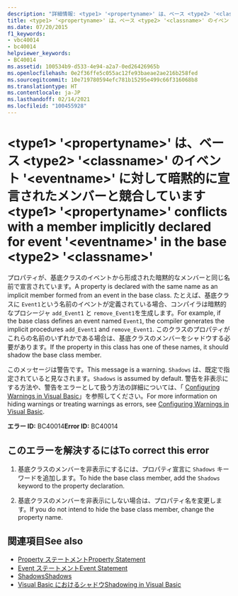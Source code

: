 ```yaml
---
description: "詳細情報: <type1> '<propertyname>' は、ベース <type2> '<classname>' のイベント '<eventname>' に対して暗黙的に宣言されたメンバーと競合しています"
title: <type1> '<propertyname>' は、ベース <type2> '<classname>' のイベント '<eventname>' に対して暗黙的に宣言されたメンバーと競合しています
ms.date: 07/20/2015
f1_keywords:
- vbc40014
- bc40014
helpviewer_keywords:
- BC40014
ms.assetid: 100534b9-d533-4e94-a2a7-0ed26426965b
ms.openlocfilehash: 0e2f36ffe5c055ac12fe93baeae2ae216b258fed
ms.sourcegitcommit: 10e719780594efc781b15295e499c66f316068b8
ms.translationtype: HT
ms.contentlocale: ja-JP
ms.lasthandoff: 02/14/2021
ms.locfileid: "100455928"
---
```

# <a name="type1-propertyname-conflicts-with-a-member-implicitly-declared-for-event-eventname-in-the-base-type2-classname"></a><span data-ttu-id="5ccbd-103">\<type1> '\<propertyname>' は、ベース \<type2> '\<classname>' のイベント '\<eventname>' に対して暗黙的に宣言されたメンバーと競合しています</span><span class="sxs-lookup"><span data-stu-id="5ccbd-103">\<type1> '\<propertyname>' conflicts with a member implicitly declared for event '\<eventname>' in the base \<type2> '\<classname>'</span></span>

<span data-ttu-id="5ccbd-104">プロパティが、基底クラスのイベントから形成された暗黙的なメンバーと同じ名前で宣言されています。</span><span class="sxs-lookup"><span data-stu-id="5ccbd-104">A property is declared with the same name as an implicit member formed from an event in the base class.</span></span> <span data-ttu-id="5ccbd-105">たとえば、基底クラスに `Event1`という名前のイベントが定義されている場合、コンパイラは暗黙的なプロシージャ `add_Event1` と `remove_Event1`を生成します。</span><span class="sxs-lookup"><span data-stu-id="5ccbd-105">For example, if the base class defines an event named `Event1`, the compiler generates the implicit procedures `add_Event1` and `remove_Event1`.</span></span> <span data-ttu-id="5ccbd-106">このクラスのプロパティがこれらの名前のいずれかである場合は、基底クラスのメンバーをシャドウする必要があります。</span><span class="sxs-lookup"><span data-stu-id="5ccbd-106">If the property in this class has one of these names, it should shadow the base class member.</span></span>  
  
 <span data-ttu-id="5ccbd-107">このメッセージは警告です。</span><span class="sxs-lookup"><span data-stu-id="5ccbd-107">This message is a warning.</span></span> <span data-ttu-id="5ccbd-108">`Shadows` は、既定で指定されていると見なされます。</span><span class="sxs-lookup"><span data-stu-id="5ccbd-108">`Shadows` is assumed by default.</span></span> <span data-ttu-id="5ccbd-109">警告を非表示にする方法や、警告をエラーとして扱う方法の詳細については、「 [Configuring Warnings in Visual Basic](/visualstudio/ide/configuring-warnings-in-visual-basic)」を参照してください。</span><span class="sxs-lookup"><span data-stu-id="5ccbd-109">For more information on hiding warnings or treating warnings as errors, see [Configuring Warnings in Visual Basic](/visualstudio/ide/configuring-warnings-in-visual-basic).</span></span>  
  
 <span data-ttu-id="5ccbd-110">**エラー ID:** BC40014</span><span class="sxs-lookup"><span data-stu-id="5ccbd-110">**Error ID:** BC40014</span></span>  
  
## <a name="to-correct-this-error"></a><span data-ttu-id="5ccbd-111">このエラーを解決するには</span><span class="sxs-lookup"><span data-stu-id="5ccbd-111">To correct this error</span></span>  
  
1. <span data-ttu-id="5ccbd-112">基底クラスのメンバーを非表示にするには、プロパティ宣言に `Shadows` キーワードを追加します。</span><span class="sxs-lookup"><span data-stu-id="5ccbd-112">To hide the base class member, add the `Shadows` keyword to the property declaration.</span></span>  
  
2. <span data-ttu-id="5ccbd-113">基底クラスのメンバーを非表示にしない場合は、プロパティ名を変更します。</span><span class="sxs-lookup"><span data-stu-id="5ccbd-113">If you do not intend to hide the base class member, change the property name.</span></span>  
  
## <a name="see-also"></a><span data-ttu-id="5ccbd-114">関連項目</span><span class="sxs-lookup"><span data-stu-id="5ccbd-114">See also</span></span>

- [<span data-ttu-id="5ccbd-115">Property ステートメント</span><span class="sxs-lookup"><span data-stu-id="5ccbd-115">Property Statement</span></span>](../language-reference/statements/property-statement.md)
- [<span data-ttu-id="5ccbd-116">Event ステートメント</span><span class="sxs-lookup"><span data-stu-id="5ccbd-116">Event Statement</span></span>](../language-reference/statements/event-statement.md)
- [<span data-ttu-id="5ccbd-117">Shadows</span><span class="sxs-lookup"><span data-stu-id="5ccbd-117">Shadows</span></span>](../language-reference/modifiers/shadows.md)
- [<span data-ttu-id="5ccbd-118">Visual Basic におけるシャドウ</span><span class="sxs-lookup"><span data-stu-id="5ccbd-118">Shadowing in Visual Basic</span></span>](../programming-guide/language-features/declared-elements/shadowing.md)
